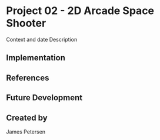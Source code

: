 # Project 02 - 2D Arcade Space Shooter
Context and date
Description
## Implementation
## References
## Future Development
## Created by
James Petersen
